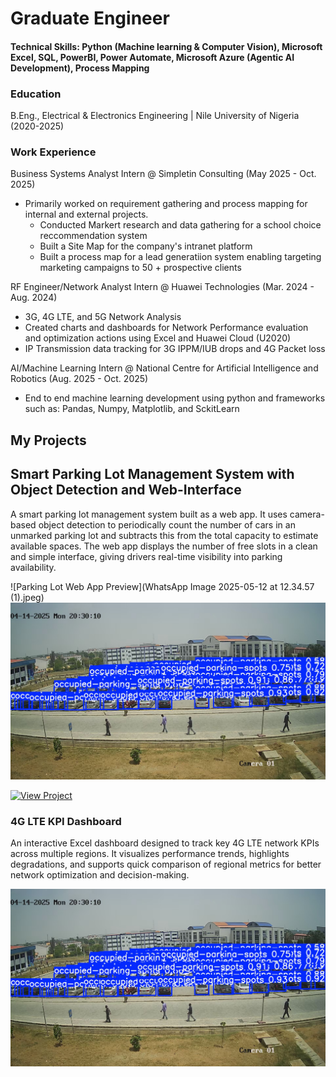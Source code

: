 # Graduate Engineer
#### Technical Skills: Python (Machine learning & Computer Vision), Microsoft Excel, SQL, PowerBI, Power Automate, Microsoft Azure (Agentic AI Development), Process Mapping 

### Education
B.Eng., Electrical & Electronics Engineering | Nile University of Nigeria (2020-2025)

### Work Experience
Business Systems Analyst Intern @ Simpletin Consulting (May 2025 - Oct. 2025)
- Primarily worked on requirement gathering and process mapping for internal and external projects.
  - Conducted Markert research and data gathering for a school choice reccommendation system
  - Built a Site Map for the company's intranet platform
  - Built a process map for a lead generatiion system enabling targeting marketing campaigns to 50 + prospective clients

RF Engineer/Network Analyst Intern @ Huawei Technologies (Mar. 2024 - Aug. 2024)
- 3G, 4G LTE, and 5G Network Analysis
- Created charts and dashboards for Network Performance evaluation and optimization actions using Excel and Huawei Cloud (U2020)
- IP Transmission data tracking for 3G IPPM/IUB drops and 4G Packet loss

AI/Machine Learning Intern @ National Centre for Artificial Intelligence and Robotics (Aug. 2025 - Oct. 2025)
- End to end machine learning development using python and frameworks such as: Pandas, Numpy, Matplotlib, and SckitLearn
  
## My Projects
## Smart Parking Lot Management System with Object Detection and Web-Interface

A smart parking lot management system built as a web app. It uses camera-based object detection to periodically count the number of cars in an unmarked parking lot and subtracts this from the total capacity to estimate available spaces. The web app displays the number of free slots in a clean and simple interface, giving drivers real-time visibility into parking availability.  

![Parking Lot Web App Preview](WhatsApp Image 2025-05-12 at 12.34.57 (1).jpeg)
![Parking Lot Web App Preview](Model_Predict.jpg)

[![View Project](https://img.shields.io/badge/View-Project-blue)](Senior_Design_Project_Parking_Lot_System.ipynb)

### 4G LTE KPI Dashboard  

An interactive Excel dashboard designed to track key 4G LTE network KPIs across multiple regions. It visualizes performance trends, highlights degradations, and supports quick comparison of regional metrics for better network optimization and decision-making.

![Parking Lot Web App Preview](Model_Predict.jpg)






